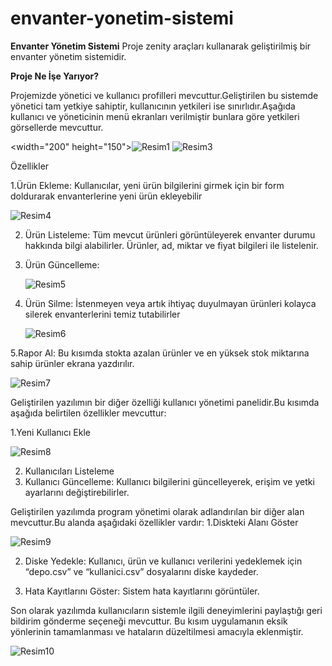 # envanter-yonetim-sistemi
**Envanter Yönetim Sistemi**
Proje zenity araçları kullanarak geliştirilmiş bir envanter yönetim sistemidir.

**Proje Ne İşe Yarıyor?**

Projemizde yönetici ve kullanıcı profilleri mevcuttur.Geliştirilen bu sistemde yönetici tam yetkiye sahiptir, kullanıcının yetkileri ise sınırlıdır.Aşağıda kullanıcı ve yöneticinin menü ekranları verilmiştir bunlara göre yetkileri görsellerde mevcuttur.

<width="200" height="150">![Resim1](https://github.com/user-attachments/assets/7878fce0-9eee-40f4-95d3-c83baa266308)
![Resim3](https://github.com/user-attachments/assets/d9aa91a2-28af-460b-a6b1-5d475bb94d3a)

Özellikler

1.Ürün Ekleme: Kullanıcılar, yeni ürün bilgilerini girmek için bir form doldurarak envanterlerine yeni ürün ekleyebilir

![Resim4](https://github.com/user-attachments/assets/9cb33a69-eff2-465f-a329-d5632361e564)

2. Ürün Listeleme: Tüm mevcut ürünleri görüntüleyerek envanter durumu hakkında bilgi alabilirler. Ürünler, ad, miktar ve fiyat bilgileri ile listelenir.

3. Ürün Güncelleme:
   
   ![Resim5](https://github.com/user-attachments/assets/189603a3-25f9-4e3a-a39c-ff72fe9fb8df)

4. Ürün Silme: İstenmeyen veya artık ihtiyaç duyulmayan ürünleri kolayca silerek envanterlerini temiz tutabilirler

   ![Resim6](https://github.com/user-attachments/assets/29f8a3ac-040b-42c6-aaba-5e924a06eb14)

5.Rapor Al: Bu kısımda stokta azalan ürünler ve en yüksek stok miktarına sahip ürünler ekrana yazdırılır.

![Resim7](https://github.com/user-attachments/assets/81ed6fda-1533-44d3-9fd3-ed48c01a3c7b)

Geliştirilen yazılımın bir diğer özelliği kullanıcı yönetimi panelidir.Bu kısımda aşağıda belirtilen özellikler mevcuttur:

1.Yeni Kullanıcı Ekle

![Resim8](https://github.com/user-attachments/assets/a598ac8c-b2e2-48c5-98eb-fead1f5f4108)

2. Kullanıcıları Listeleme
3. Kullanıcı Güncelleme: Kullanıcı bilgilerini güncelleyerek, erişim ve yetki ayarlarını değiştirebilirler. 

Geliştirilen yazılımda program yönetimi olarak adlandırılan bir diğer alan mevcuttur.Bu alanda aşağıdaki özellikler vardır:
1.Diskteki Alanı Göster

![Resim9](https://github.com/user-attachments/assets/d0b57de8-b9a0-4f28-92da-301b63a7e573)

2. Diske Yedekle: Kullanıcı, ürün ve kullanıcı verilerini yedeklemek için “depo.csv” ve “kullanici.csv” dosyalarını diske kaydeder.

3. Hata Kayıtlarını Göster: Sistem hata kayıtlarını görüntüler.

Son olarak yazılımda kullanıcıların sistemle ilgili deneyimlerini paylaştığı geri bildirim gönderme seçeneği mevcuttur. Bu kısım uygulamanın eksik yönlerinin tamamlanması ve hataların düzeltilmesi amacıyla eklenmiştir.

![Resim10](https://github.com/user-attachments/assets/c4499338-b1e5-4568-8341-1a607debba37)






   
